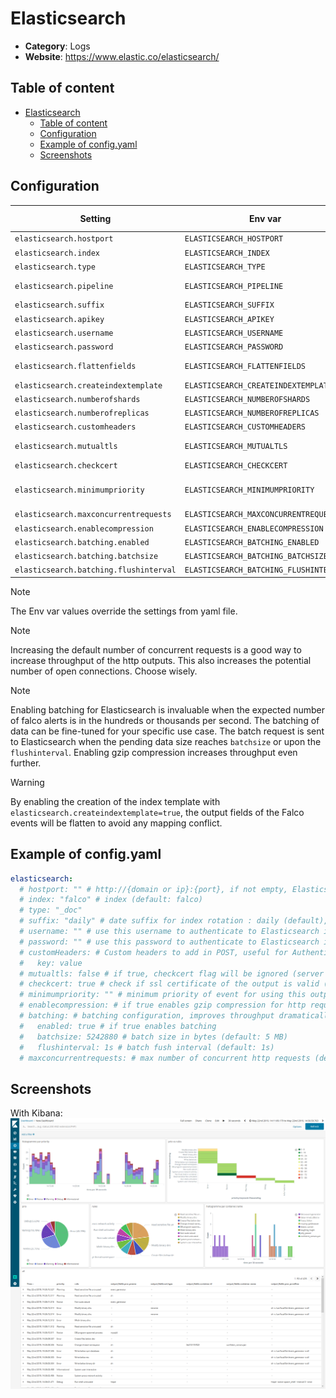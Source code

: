 # Elasticsearch

- **Category**: Logs
- **Website**: https://www.elastic.co/elasticsearch/

## Table of content

- [Elasticsearch](#elasticsearch)
  - [Table of content](#table-of-content)
  - [Configuration](#configuration)
  - [Example of config.yaml](#example-of-configyaml)
  - [Screenshots](#screenshots)

## Configuration

|               Setting                 |               Env var                  |  Default value   |                                                             Description                                                             |
| ------------------------------------- | -------------------------------------- | ---------------- | ----------------------------------------------------------------------------------------------------------------------------------- |
| `elasticsearch.hostport`              | `ELASTICSEARCH_HOSTPORT`               |                  | http://{domain or ip}:{port}, if not empty, Elasticsearch output is **enabled**                                                     |
| `elasticsearch.index`                 | `ELASTICSEARCH_INDEX`                  | `falco`          | Index                                                                                                                               |
| `elasticsearch.type`                  | `ELASTICSEARCH_TYPE`                   | `_doc`           | Index                                                                                                                               |
| `elasticsearch.pipeline`              | `ELASTICSEARCH_PIPELINE`               |                  | Optional ingest pipeline name. Documentation: https://www.elastic.co/guide/en/elasticsearch/reference/current/ingest.html           |
| `elasticsearch.suffix`                | `ELASTICSEARCH_SUFFIX`                 | `daily`          | Date suffix for index rotation : `daily`, `monthly`, `annually`, `none`                                                             |
| `elasticsearch.apikey`                | `ELASTICSEARCH_APIKEY`                 |                  | Use this APIKey to authenticate to Elasticsearch                                                                                    |
| `elasticsearch.username`              | `ELASTICSEARCH_USERNAME`               |                  | Use this username to authenticate to Elasticsearch                                                                                  |
| `elasticsearch.password`              | `ELASTICSEARCH_PASSWORD`               |                  | Use this password to authenticate to Elasticsearch                                                                                  |
| `elasticsearch.flattenfields`         | `ELASTICSEARCH_FLATTENFIELDS`          | `false`          | Replace . by _ to avoid mapping conflicts, force to true if `createindextemplate=true`                                              |
| `elasticsearch.createindextemplate`   | `ELASTICSEARCH_CREATEINDEXTEMPLATE`    | `false`          | Create an index template                                                                                                            |
| `elasticsearch.numberofshards`        | `ELASTICSEARCH_NUMBEROFSHARDS`         | `3`              | Number of shards set by the index template                                                                                          |
| `elasticsearch.numberofreplicas`      | `ELASTICSEARCH_NUMBEROFREPLICAS`       | `3`              | Number of replicas set by the index template                                                                                        |
| `elasticsearch.customheaders`         | `ELASTICSEARCH_CUSTOMHEADERS`          |                  | Custom headers to add in POST, useful for Authentication                                                                            |
| `elasticsearch.mutualtls`             | `ELASTICSEARCH_MUTUALTLS`              | `false`          | Authenticate to the output with TLS, if true, checkcert flag will be ignored (server cert will always be checked)                   |
| `elasticsearch.checkcert`             | `ELASTICSEARCH_CHECKCERT`              | `true`           | Check if ssl certificate of the output is valid                                                                                     |
| `elasticsearch.minimumpriority`       | `ELASTICSEARCH_MINIMUMPRIORITY`        | `""` (= `debug`) | Minimum priority of event for using this output, order is `emergency,alert,critical,error,warning,notice,informational,debug or ""` |
| `elasticsearch.maxconcurrentrequests` | `ELASTICSEARCH_MAXCONCURRENTREQUESTS`  | `1`              | Max number of concurrent requests                                                                                                   |
| `elasticsearch.enablecompression`     | `ELASTICSEARCH_ENABLECOMPRESSION`      | `false`          | Enables gzip compression                                                                                                            |
| `elasticsearch.batching.enabled`      | `ELASTICSEARCH_BATCHING_ENABLED`       | `false`          | Enables batching (utilizing Elasticsearch bulk API)                                                                                 |
| `elasticsearch.batching.batchsize`    | `ELASTICSEARCH_BATCHING_BATCHSIZE`     | `5242880`        | Batch size in bytes, default 5MB                                                                                                    |
| `elasticsearch.batching.flushinterval`| `ELASTICSEARCH_BATCHING_FLUSHINTERVAL` | `1s`             | Batch flush interval, use valid Go duration string                                                                                  |

> [!NOTE]
The Env var values override the settings from yaml file.

> [!NOTE]
Increasing the default number of concurrent requests is a good way to increase throughput of the http outputs. This also increases the potential number of open connections. Choose wisely.

> [!NOTE]
Enabling batching for Elasticsearch is invaluable when the expected number of falco alerts is in the hundreds or thousands per second. The batching of data can be fine-tuned for your specific use case. The batch request is sent to Elasticsearch when the pending data size reaches `batchsize` or upon the `flushinterval`.
Enabling gzip compression increases throughput even further.

> [!WARNING]
By enabling the creation of the index template with `elasticsearch.createindextemplate=true`, the output fields of the Falco events will be flatten to avoid any mapping conflict.

## Example of config.yaml

```yaml
elasticsearch:
  # hostport: "" # http://{domain or ip}:{port}, if not empty, Elasticsearch output is enabled
  # index: "falco" # index (default: falco)
  # type: "_doc"
  # suffix: "daily" # date suffix for index rotation : daily (default), monthly, annually, none
  # username: "" # use this username to authenticate to Elasticsearch if the username is not empty (default: "")
  # password: "" # use this password to authenticate to Elasticsearch if the password is not empty (default: "")
  # customHeaders: # Custom headers to add in POST, useful for Authentication
  #   key: value
  # mutualtls: false # if true, checkcert flag will be ignored (server cert will always be checked)
  # checkcert: true # check if ssl certificate of the output is valid (default: true)
  # minimumpriority: "" # minimum priority of event for using this output, order is emergency|alert|critical|error|warning|notice|informational|debug or "" (default)
  # enablecompression: # if true enables gzip compression for http requests (default: false)
  # batching: # batching configuration, improves throughput dramatically utilizing _bulk Elasticsearch API
  #   enabled: true # if true enables batching
  #   batchsize: 5242880 # batch size in bytes (default: 5 MB)
  #   flushinterval: 1s # batch fush interval (default: 1s)
  # maxconcurrentrequests: # max number of concurrent http requests (default: 1)
```

## Screenshots

With Kibana:
![kibana example](images/kibana.png)
